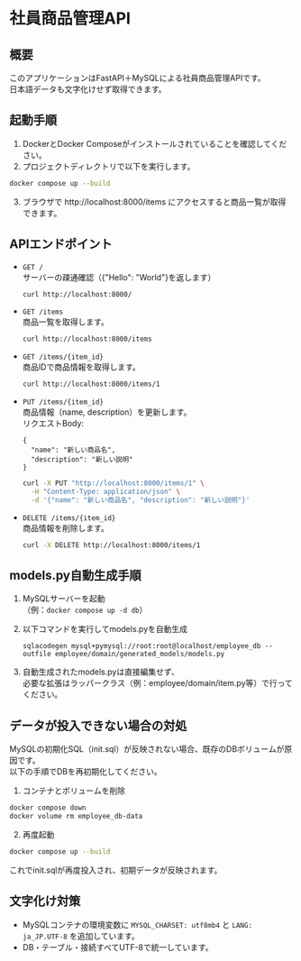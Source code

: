 # 社員商品管理API

## 概要
このアプリケーションはFastAPI＋MySQLによる社員商品管理APIです。  
日本語データも文字化けせず取得できます。

## 起動手順

1. DockerとDocker Composeがインストールされていることを確認してください。
2. プロジェクトディレクトリで以下を実行します。

```bash
docker compose up --build
```

3. ブラウザで http://localhost:8000/items にアクセスすると商品一覧が取得できます。

## APIエンドポイント

- `GET /`  
  サーバーの疎通確認（{"Hello": "World"}を返します）

  ```bash
  curl http://localhost:8000/
  ```

- `GET /items`  
  商品一覧を取得します。

  ```bash
  curl http://localhost:8000/items
  ```

- `GET /items/{item_id}`  
  商品IDで商品情報を取得します。

  ```bash
  curl http://localhost:8000/items/1
  ```

- `PUT /items/{item_id}`  
  商品情報（name, description）を更新します。  
  リクエストBody:  
  ```
  {
    "name": "新しい商品名",
    "description": "新しい説明"
  }
  ```
  ```bash
  curl -X PUT "http://localhost:8000/items/1" \
    -H "Content-Type: application/json" \
    -d '{"name": "新しい商品名", "description": "新しい説明"}'
  ```

- `DELETE /items/{item_id}`  
  商品情報を削除します。

  ```bash
  curl -X DELETE http://localhost:8000/items/1
  ```


## models.py自動生成手順

1. MySQLサーバーを起動  
   （例：`docker compose up -d db`）

2. 以下コマンドを実行してmodels.pyを自動生成  
   ```
   sqlacodegen mysql+pymysql://root:root@localhost/employee_db --outfile employee/domain/generated_models/models.py
   ```

3. 自動生成されたmodels.pyは直接編集せず、  
   必要な拡張はラッパークラス（例：employee/domain/item.py等）で行ってください。

## データが投入できない場合の対処

MySQLの初期化SQL（init.sql）が反映されない場合、既存のDBボリュームが原因です。  
以下の手順でDBを再初期化してください。

1. コンテナとボリュームを削除

```bash
docker compose down
docker volume rm employee_db-data
```

2. 再度起動

```bash
docker compose up --build
```

これでinit.sqlが再度投入され、初期データが反映されます。

## 文字化け対策

- MySQLコンテナの環境変数に `MYSQL_CHARSET: utf8mb4` と `LANG: ja_JP.UTF-8` を追加しています。
- DB・テーブル・接続すべてUTF-8で統一しています。
